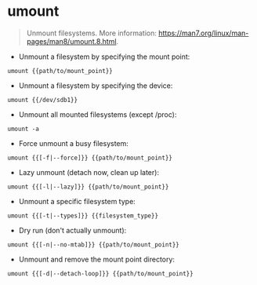 # umount

> Unmount filesystems.
> More information: <https://man7.org/linux/man-pages/man8/umount.8.html>.

- Unmount a filesystem by specifying the mount point:

`umount {{path/to/mount_point}}`

- Unmount a filesystem by specifying the device:

`umount {{/dev/sdb1}}`

- Unmount all mounted filesystems (except /proc):

`umount -a`

- Force unmount a busy filesystem:

`umount {{[-f|--force]}} {{path/to/mount_point}}`

- Lazy unmount (detach now, clean up later):

`umount {{[-l|--lazy]}} {{path/to/mount_point}}`

- Unmount a specific filesystem type:

`umount {{[-t|--types]}} {{filesystem_type}}`

- Dry run (don't actually unmount):

`umount {{[-n|--no-mtab]}} {{path/to/mount_point}}`

- Unmount and remove the mount point directory:

`umount {{[-d|--detach-loop]}} {{path/to/mount_point}}`